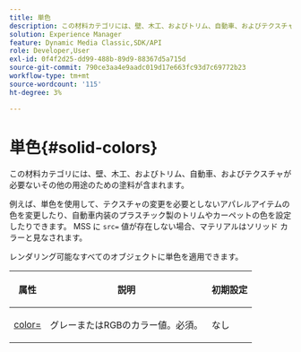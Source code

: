 ```yaml
---
title: 単色
description: この材料カテゴリには、壁、木工、およびトリム、自動車、およびテクスチャが必要ないその他の用途のための塗料が含まれます。
solution: Experience Manager
feature: Dynamic Media Classic,SDK/API
role: Developer,User
exl-id: 0f4f2d25-dd99-488b-89d9-88367d5a715d
source-git-commit: 790ce3aa4e9aadc019d17e663fc93d7c69772b23
workflow-type: tm+mt
source-wordcount: '115'
ht-degree: 3%

---
```


# 単色{#solid-colors}

この材料カテゴリには、壁、木工、およびトリム、自動車、およびテクスチャが必要ないその他の用途のための塗料が含まれます。

例えば、単色を使用して、テクスチャの変更を必要としないアパレルアイテムの色を変更したり、自動車内装のプラスチック製のトリムやカーペットの色を設定したりできます。 MSS に `src=` 値が存在しない場合、マテリアルはソリッド カラーと見なされます。

レンダリング可能なすべてのオブジェクトに単色を適用できます。

<table id="table_9245240311A44659A74C7A5EDD7D1503"> 
 <thead> 
  <tr> 
   <th colname="col1" class="entry"> <p>属性 </p> </th> 
   <th colname="col2" class="entry"> <p>説明 </p> </th> 
   <th colname="col3" class="entry"> <p>初期設定 </p> </th> 
  </tr> 
 </thead>
 <tbody> 
  <tr> 
   <td colname="col1"> <p> <a href="../../../../../../ir-api/http-protocol/image-rendering-api-ref/c-ir-http-protocol-ref/c-ir-http-protocol-command-reference/r-ir-http-color.md#reference-ea3cba9edfe94dbab86d8f123a9ed0aa" type="reference" format="dita" scope="local"> <span class="codeph"> color= </span> </a> </p> </td> 
   <td colname="col2"> <p> グレーまたはRGBのカラー値。必須。 </p> </td> 
   <td colname="col3"> <p>なし </p> </td> 
  </tr> 
 </tbody> 
</table>
